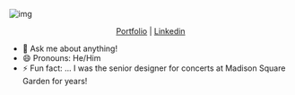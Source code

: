 ![img](https://i.imgur.com/1jZhRap.png)
<p align="center">
  <a href="https://bchin224.github.io/">Portfolio</a> |
  <a href="https://www.linkedin.com/in/brianpchin1/">Linkedin</a>
</p>

- 💬 Ask me about anything!
- 😄 Pronouns: He/Him
- ⚡ Fun fact: ... I was the senior designer for concerts at Madison Square Garden for years!
